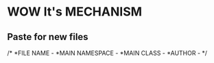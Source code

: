 # WOW It's MECHANISM

## Paste for new files
/*
*FILE NAME - 
*MAIN NAMESPACE - 
*MAIN CLASS - 
*AUTHOR - 
*/